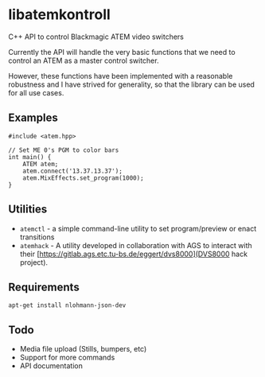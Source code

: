 # libatemkontroll

C++ API to control Blackmagic ATEM video switchers

Currently the API will handle the very basic functions that we need to control
an ATEM as a master control switcher.

However, these functions have been implemented with a reasonable robustness and
I have strived for generality, so that the library can be used for all use
cases.

## Examples

```
#include <atem.hpp>

// Set ME 0's PGM to color bars
int main() {
    ATEM atem;
    atem.connect('13.37.13.37');
    atem.MixEffects.set_program(1000);
}
```

## Utilities

* `atemctl` - a simple command-line utility to set program/preview or enact
  transitions
* `atemhack` - A utility developed in collaboration with AGS to interact with
  their [https://gitlab.ags.etc.tu-bs.de/eggert/dvs8000](DVS8000 hack project).

## Requirements

```
apt-get install nlohmann-json-dev
```

## Todo

* Media file upload (Stills, bumpers, etc)
* Support for more commands
* API documentation
